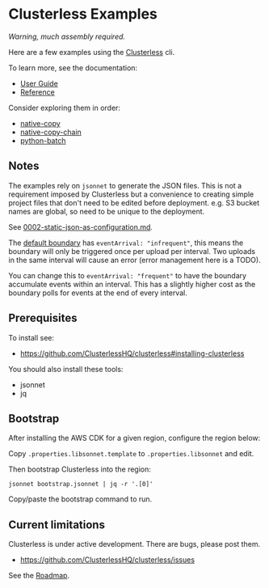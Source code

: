 # Clusterless Examples

_Warning, much assembly required._

Here are a few examples using the [Clusterless](https://github.com/ClusterlessHQ/clusterless) cli.

To learn more, see the documentation:

* [User Guide](https://docs.clusterless.io/guide/1.0-wip/index.html)
* [Reference](https://docs.clusterless.io/reference/1.0-wip/index.html)
 
Consider exploring them in order:

- [native-copy](/native-copy)
- [native-copy-chain](/native-copy-chain)
- [python-batch](/python-batch)

## Notes

The examples rely on `jsonnet` to generate the JSON files. This is not a requirement imposed by Clusterless but a
convenience to creating simple project files that don't need to be edited before deployment. e.g. S3 bucket names are
global, so need to be unique to the deployment.

See [0002-static-json-as-configuration.md](https://github.com/ClusterlessHQ/clusterless/blob/main/docs/adr/0002-static-json-as-configuration.md).

The [default boundary](https://docs.clusterless.io/reference/1.0-wip/components/aws-core-s3-put-listener-boundary.html) has `eventArrival: "infrequent"`, this means the boundary will only be triggered once per upload
per interval. Two uploads in the same interval will cause an error (error management here is a TODO).

You can change this to `eventArrival: "frequent"` to have the boundary accumulate events within an interval. This has a
slightly higher cost as the boundary polls for events at the end of every interval.

## Prerequisites

To install see:

- https://github.com/ClusterlessHQ/clusterless#installing-clusterless

You should also install these tools:

- jsonnet
- jq

## Bootstrap

After installing the AWS CDK for a given region, configure the region below:

Copy `.properties.libsonnet.template` to `.properties.libsonnet` and edit.

Then bootstrap Clusterless into the region:

```shell
jsonnet bootstrap.jsonnet | jq -r '.[0]'
```

Copy/paste the bootstrap command to run.

## Current limitations

Clusterless is under active development. There are bugs, please post them.
- https://github.com/ClusterlessHQ/clusterless/issues

See the [Roadmap](https://github.com/ClusterlessHQ/clusterless/blob/main/ROADMAP.md).
